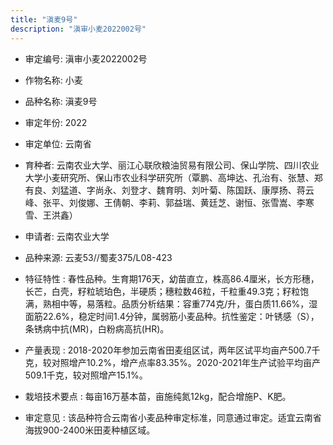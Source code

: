 ```yaml
---
title: "滇麦9号"
description: "滇审小麦2022002号"
---
```

* 审定编号:  滇审小麦2022002号

*  作物名称:  小麦

*  品种名称:  滇麦9号

*  审定年份:  2022

*  审定单位:  云南省

* 育种者:  云南农业大学、丽江心联欣粮油贸易有限公司、保山学院、四川农业大学小麦研究所、保山市农业科学研究所（覃鹏、高坤达、孔治有、张慧、郑有良、刘猛道、字尚永、刘登才、魏育明、刘叶菊、陈国跃、康厚扬、蒋云峰、张平、刘俊娜、王倩朝、李莉、郭益瑞、黄廷芝、谢恒、张雪嵩、李寒雪、王洪鑫）

*  申请者:  云南农业大学

*  品种来源:  云麦53//蜀麦375/L08-423

*  特征特性 : 
春性品种。生育期176天，幼苗直立，株高86.4厘米，长方形穗，长芒，白壳，籽粒琥珀色，半硬质；穗粒数46粒，千粒重49.3克；籽粒饱满，熟相中等，易落粒。品质分析结果：容重774克/升，蛋白质11.66%，湿面筋22.6%，稳定时间1.4分钟，属弱筋小麦品种。抗性鉴定：叶锈感（S），条锈病中抗(MR)，白粉病高抗(HR)。
 
*  产量表现 : 
2018-2020年参加云南省田麦组区试，两年区试平均亩产500.7千克，较对照增产10.2%，增产点率83.35%。2020-2021年生产试验平均亩产509.1千克，较对照增产15.1%。

*  栽培技术要点 : 
每亩16万基本苗，亩施纯氮12kg，配合增施P、K肥。

*  审定意见 : 
该品种符合云南省小麦品种审定标准，同意通过审定。适宜云南省海拔900-2400米田麦种植区域。
